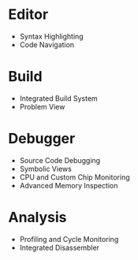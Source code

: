 # Editor

* Syntax Highlighting
* Code Navigation

# Build

* Integrated Build System
* Problem View

# Debugger

* Source Code Debugging
* Symbolic Views
* CPU and Custom Chip Monitoring
* Advanced Memory Inspection

# Analysis

* Profiling and Cycle Monitoring
* Integrated Disassembler
